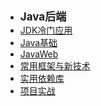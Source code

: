 - <font style="font-weight:bold;font-size:17px;">Java后端</font>
- [JDK冷门应用](编程开发/Java后端/JDK冷门应用/)
- [Java基础](编程开发/Java后端/Java基础/)
- [JavaWeb](编程开发/Java后端/JavaWeb/)
- [常用框架与新技术](编程开发/Java后端/常用框架与技术/)
- [实用依赖库](编程开发/Java后端/实用依赖库/)
- [项目实战]()

